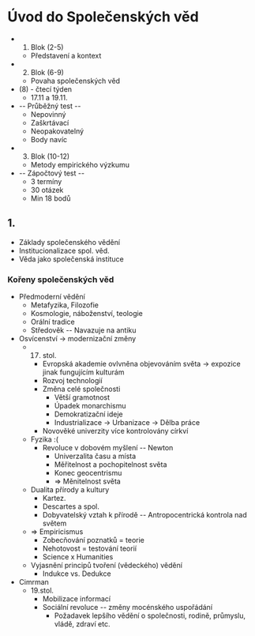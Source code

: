 # Úvod do Společenských věd
- 1. Blok (2-5)
	- Představení a kontext
- 2. Blok (6-9)
	- Povaha společenských věd
- (8) - čtecí týden
	- 17.11 a 19.11.
- -- Průběžný test --
	- Nepovinný
	- Zaškrtávací
	- Neopakovatelný
	- Body navíc
- 3. Blok (10-12)
	- Metody empirického výzkumu
- -- Zápočtový test --
	- 3 termíny
	- 30 otázek
	- Min 18 bodů
## 1.
- Základy společenského vědění
- Institucionalizace spol. věd.
- Věda jako společenská instituce
### Kořeny společenských věd
- Předmoderní vědění
	- Metafyzika, Filozofie
	- Kosmologie, náboženství, teologie
	- Orální tradice
	- Středověk -- Navazuje na antiku
- Osvícenství -> modernizační změny
	- 17. stol.
		- Evropská akademie ovlvněna objevováním světa -> expozice jinak fungujícím kulturám
		- Rozvoj technologií
		- Změna celé společnosti
			- Větší gramotnost
			- Úpadek monarchismu
			- Demokratizační ideje
			- Industrializace -> Urbanizace -> Dělba práce
		- Novověké univerzity více kontrolovány církví
	- Fyzika :(
		- Revoluce v dobovém myšlení -- Newton
			- Univerzalita času a místa
			- Měřitelnost a pochopitelnost světa
			- Konec geocentrismu
			- => Měnitelnost světa
	- Dualita přírody a kultury
		- Kartez.
		- Descartes a spol.
		- Dobyvatelský vztah k přírodě -- Antropocentrická kontrola nad světem
	- => Empiricismus
		- Zobecňování poznatků = teorie
		- Nehotovost = testování teorií
		- Science x Humanities
	- Vyjasnění principů tvoření (vědeckého) vědění
		- Indukce vs. Dedukce
- Cimrman
	- 19.stol.
		- Mobilizace informací
		- Sociální revoluce -- změny mocénského uspořádání
			- Požadavek lepšího vědění o společnosti, rodině, průmyslu, vládě, zdraví etc.
